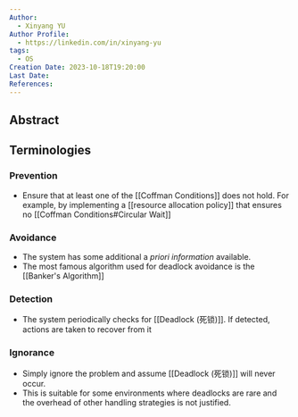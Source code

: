 ```yaml
---
Author:
  - Xinyang YU
Author Profile:
  - https://linkedin.com/in/xinyang-yu
tags:
  - OS
Creation Date: 2023-10-18T19:20:00
Last Date: 
References:
---
```

## Abstract



## Terminologies
### Prevention
- Ensure that at least one of the [[Coffman Conditions]] does not hold. For example, by implementing a [[resource allocation policy]] that ensures no [[Coffman Conditions#Circular Wait]]
### Avoidance 
- The system has some additional a *priori information* available.
- The most famous algorithm used for deadlock avoidance is the [[Banker's Algorithm]]

### Detection
- The system periodically checks for [[Deadlock (死锁)]]. If detected, actions are taken to recover from it

### Ignorance
- Simply ignore the problem and assume [[Deadlock (死锁)]] will never occur. 
- This is suitable for some environments where deadlocks are rare and the overhead of other handling strategies is not justified.